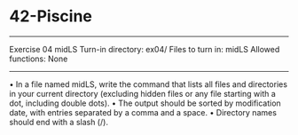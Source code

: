 # 42-Piscine
****************************************************************************************
Exercise 04
midLS
Turn-in directory: ex04/
Files to turn in: midLS
Allowed functions: None
****************************************************************************************
• In a file named midLS, write the command that lists all files and directories in your
current directory (excluding hidden files or any file starting with a dot, including
double dots).
• The output should be sorted by modification date, with entries separated by a
comma and a space.
• Directory names should end with a slash (/).